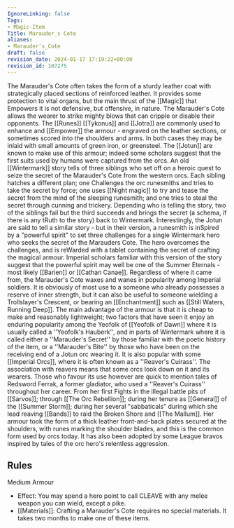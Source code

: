 ```yaml
---
IgnoreLinking: false
Tags:
- Magic-Item
Title: Marauder_s Cote
aliases:
- Marauder's_Cote
draft: false
revision_date: 2024-01-17 17:19:22+00:00
revision_id: 107275
---
```


The Marauder's Cote often takes the form of a sturdy leather coat with strategically placed sections of reinforced leather. It provides some protection to vital organs, but the main thrust of the [[Magic]] that Empowers it is not defensive, but offensive, in nature. The Marauder's Cote allows the wearer to strike mighty blows that can cripple or disable their opponents. The [[Runes]] [[Tykonus]] and [[Jotra]] are commonly used to enhance and [[Empower]] the armour - engraved on the leather sections, or sometimes scored into the shoulders and arms. In both cases they may be inlaid with small amounts of green iron, or greensteel.
The [[Jotun]] are known to make use of this armour; indeed some scholars suggest that the first suits used by humans were captured from the orcs. An old [[Wintermark]] story tells of three siblings who set off on a heroic quest to seize the secret of the Marauder's Cote from the western orcs. Each sibling hatches a different plan; one Challenges the orc runesmiths and tries to take the secret by force; one uses [[Night magic]] to try and tease the secret from the mind of the sleeping runesmith; and one tries to steal the secret through cunning and trickery. Depending who is telling the story, two of the siblings fail but the third succeeds and brings the secret (a schema, if there is any tRuth to the story) back to Wintermark. Interestingly, the Jotun are said to tell a similar story - but in their version, a runesmith is inSpired by a "powerful spirit" to set three challenges for a single Wintermark hero who seeks the secret of the Marauders Cote. The hero overcomes the challenges, and is reWarded with a tablet containing the secret of crafting the magical armour. Imperial scholars familiar with this version of the story suggest that the powerful spirit may well be one of the Summer Eternals - most likely [[Barien]] or [[Cathan Canae]].
Regardless of where it came from, the Marauder's Cote waxes and wanes in popularity among Imperial soldiers. It is obviously of most use to a someone who already possesses a reserve of inner strength, but it can also be useful to someone wielding a Trollslayer's Crescent, or bearing an [[Enchantment]] such as [[Still Waters, Running Deep]]. 
The main advantage of the armour is that it is cheap to make and reasonably lightweight; two factors that have seen it enjoy an enduring popularity among the Yeofolk of [[Yeofolk of Dawn]] where it is usually called a ''Yeofolk's Hauberk'', and in parts of Wintermark where it is called either a ''Marauder's Secret'' by those familiar with the poetic history of the item, or a ''Marauder's Bite'' by those who have been on the receiving end of a Jotun orc wearing it.
It is also popular with some [[Imperial Orcs]], where it is often known as a ''Reaver's Cuirass''. The association with reavers means that some orcs look down on it and its wearers. Those who favour its use however are quick to mention tales of Redsword Ferrak, a former gladiator, who used a ''Reaver's Cuirass'' throughout her career. From her first Fights in the illegal battle pits of [[Sarvos]]; through [[The Orc Rebellion]]; during her tenure as [[General]] of the [[Summer Storm]]; during her several "sabbaticals" during which she lead reaving [[Bands]] to raid the Broken Shore and [[The Mallum]]. Her armour took the form of a thick leather front-and-back plates secured at the shoulders, with runes marking the shoulder blades, and this is the common form used by orcs today. It has also been adopted by some League bravos inspired by tales of the orc hero's relentless aggression.
## Rules
Medium Armour
* Effect: You may spend a hero point to call CLEAVE with any melee weapon you can wield, except a pike.
* [[Materials]]: Crafting a Marauder's Cote requires no special materials. It takes two months to make one of these items.